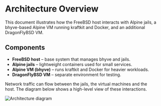 # Architecture Overview

This document illustrates how the FreeBSD host interacts with Alpine jails, a bhyve-based Alpine VM running kraftkit and Docker, and an additional DragonFlyBSD VM.

## Components

- **FreeBSD host** – base system that manages bhyve and jails.
- **Alpine jails** – lightweight containers used for small services.
- **Alpine VM (bhyve)** – runs kraftkit and Docker for heavier workloads.
- **DragonFlyBSD VM** – separate environment for testing.

Network traffic can flow between the jails, the virtual machines and the host. The diagram below shows a high-level view of these interactions.

![Architecture diagram](architecture.svg)

